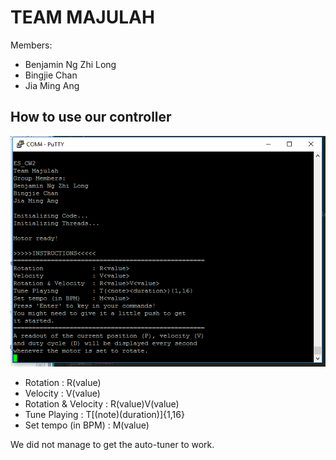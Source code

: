 # TEAM MAJULAH

Members:
- Benjamin Ng Zhi Long
- Bingjie Chan
- Jia Ming Ang

## How to use our controller 

![Instructions](images/screen_initialization.PNG)

- Rotation             : R(value)
- Velocity             : V(value)
- Rotation & Velocity  : R(value)V(value)
- Tune Playing         : T\[(note)(duration)\]{1,16}
- Set tempo (in BPM)   : M(value)

We did not manage to get the auto-tuner to work.